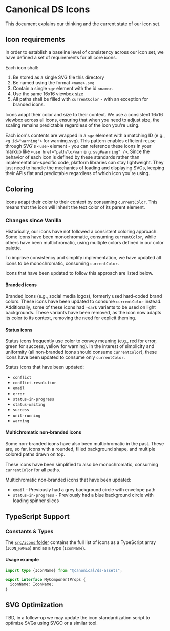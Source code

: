 # Canonical DS Icons

This document explains our thinking and the current state of our icon set.

## Icon requirements
In order to establish a baseline level of consistency across our icon set, we have defined a set of requirements
for all core icons.

Each icon shall:

1. Be stored as a single SVG file this directory
2. Be named using the format `<name>.svg`
3. Contain a single `<g>` element with the id `<name>`.
4. Use the same 16x16 viewbox size
5. All paths shall be filled with `currentColor` - with an exception for branded icons.

Icons adapt their color and size to their context. We use a consistent 16x16 viewbox across all icons, ensuring that when you need to adjust size, the scaling remains predictable regardless of the icon you're using.

Each icon's contents are wrapped in a `<g>` element with a matching ID (e.g., `<g id="warning">` for warning.svg). This pattern enables efficient reuse through SVG's `<use>` element - you can reference these icons in your markup like `<use href="path/to/warning.svg#warning" />`. Since the behavior of each icon is defined by these standards rather than implementation-specific code, platform libraries can stay lightweight. They just need to handle the mechanics of loading and displaying SVGs, keeping their APIs flat and predictable regardless of which icon you're using.

## Coloring

Icons adapt their color to their context by consuming `currentColor`. This means that the icon will inherit the
text color of its parent element.

### Changes since Vanilla

Historically, our icons have not followed a consistent coloring approach. Some icons have been monochromatic, consuming
`currentColor`, while others have been multichromatic, using multiple colors defined in our color palette.

To improve consistency and simplify implementation, we have updated all icons to be monochromatic,
consuming `currentColor`.

Icons that have been updated to follow this approach are listed below.

#### Branded icons

Branded icons (e.g., social media logos), formerly used hard-coded brand colors. These icons have been updated to consume `currentColor` instead.
Additionally, some of these icons had `-dark` variants to be used on light backgrounds. These variants have been removed, as the icon now adapts its color to its context, removing the need for explicit theming.

#### Status icons

Status icons frequently use color to convey meaning (e.g.,  red for error, green for success, yellow for warning).
In the interest of simplicity and uniformity (all non-branded icons should consume `currentColor`), these icons
have been updated to consume only `currentColor`.

Status icons that have been updated:
- `conflict`
- `conflict-resolution`
- `email`
- `error`
- `status-in-progress`
- `status-waiting`
- `success`
- `unit-running`
- `warning`

#### Multichromatic non-branded icons
Some non-branded icons have also been multichromatic in the past.
These are, so far, icons with a rounded, filled background shape, and multiple colored paths drawn on top.

These icons have been simplified to also be monochromatic, consuming `currentColor` for all paths.

Multichromatic non-branded icons that have been updated:
- `email` - Previously had a grey background circle with envelope path
- `status-in-progress` - Previously had a blue background circle with loading spinner slices

## TypeScript Support

### Constants & Types

The [`src/icons` folder](../src/icons) contains the full list of icons as a TypeScript array (`ICON_NAMES`) and as a
type (`IconName`).

#### Usage example

```ts
import type {IconName} from "@canonical/ds-assets";

export interface MyComponentProps {
  iconName: IconName;
}
```

## SVG Optimization

TBD, in a follow-up we may update the icon standardization script to optimize SVGs using SVGO or a similar tool.